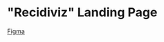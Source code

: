 # "Recidiviz" Landing Page

[Figma](<https://www.figma.com/design/tqc0wWnvGgrf07uIVyH1ta/Recidiviz-(MaxGraph-Youtube-Spring-2023)-(Copy)?node-id=1-2&node-type=frame&t=GwSx0gf0LwtTM7oG-0>)

